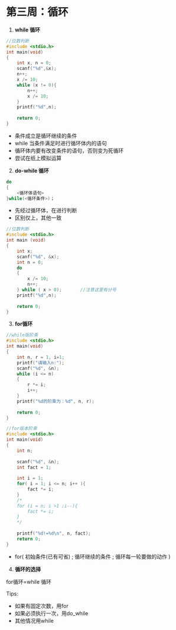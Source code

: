 # 第三周：循环

1. **while 循环**

```c
//位数判断
#include <stdio.h>
int main(void)
{
	int x, n = 0;
	scanf("%d",&x);
	n++;
    x /= 10;
    while (x != 0){
        n++;
        x /= 10;
    }
	printf("%d",n);
	
	return 0;
}
```



* 条件成立是循环继续的条件
* while  当条件满足时进行循环体内的语句
* 循环体内要有改变条件的语句，否则变为死循环
* 尝试在纸上模拟运算

2. **do-while 循环**

```c
do
{
    <循环体语句>
}while(<循环条件>)；
```

* 先经过循环体，在进行判断
* 区别仅上，其他一致

```c
//位数判断
#include <stdio.h>
int main (void)
{
    int x;
    scanf("%d", &x);
    int n = 0;
    do
    {
        x /= 10;
        n++;
    } while ( x > 0);		//注意这里有分号
    printf("%d",n);
    
    return 0;
}
```

3. **for循环**

```c
//while版阶乘
#include <stdio.h>
int main(void)
{
    int n, r = 1, i=1;
    printf("请输入n:");
    scanf("%d", &n);
	while (i <= n)
    {
        r *= i;
        i++;
    }
    printf("%d的阶乘为：%d", n, r);
    
    return 0;
}
```

```c
//for版本阶乘
#include <stdio.h>
int main(void)
{
    int n;
    
    scanf("%d", &n);
    int fact = 1;
    
    int i = 1;
    for( i = 1; i <= n; i++ ){
        fact *= i;
    }
    /*
    for (i = n; i >1 ;i--){
    	fact *= i;
    }
    */
    
    printf("%d!=%d\n", n, fact);
    return 0;
}
```



* for( 初始条件(已有可省) ; 循环继续的条件 ; 循环每一轮要做的动作 )



4. **循环的选择**

for循环=while 循环



Tips:

* 如果有固定次数，用for
* 如果必须执行一次，用do_while
* 其他情况用while


